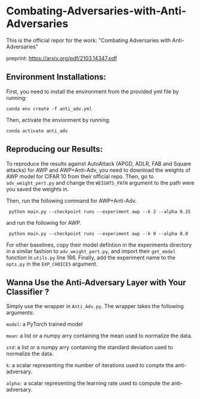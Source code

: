 # Combating-Adversaries-with-Anti-Adversaries

This is the official repor for the work: "Combating Adversaries with Anti-Adversaries"

preprint: https://arxiv.org/pdf/2103.14347.pdf


## Environment Installations:
First, you need to install the environment from the provided yml file by running:

`conda env create -f anti_adv.yml`

Then, activate the envionment by running:

`conda activate anti_adv`

## Reproducing our Results:
To reproduce the results against AutoAttack (APGD, ADLR, FAB and Square attacks) for AWP and AWP+Anti-Adv, you need to download the weights of AWP model for CIFAR 10 from their official repo. Then, go to `adv_weight_pert.py` and change the `WEIGHTS_PATH` argument to the path were you saved the weights in.

Then, run the following command for AWP+Anti-Adv.

` python main.py --checkpoint runs --experiment awp --k 2 --alpha 0.15`

and run the following for AWP.

` python main.py --checkpoint runs --experiment awp --k 0 --alpha 0.0`

For other baselines, copy their model defintion in the experiments directory in a similar fashion to `adv_weight_pert.py`, and import their `get_model` function in `utils.py` line 166. Finally, add the experiment name to the `opts.py` in the `EXP_CHOICES` argument.

## Wanna Use the Anti-Adversary Layer with Your Classifier ?
Simply use the wrapper in `Anti_Adv.py`. The wrapper takes the following arguments:

`model`: a PyTorch trained model

`mean`: a list or a numpy arry containing the mean used to normalize the data. 

`std`: a list or a numpy arry containing the standard deviation used to normalize the data.

`k`: a scalar representing the number of iterations used to compte the anti-adversary.

`alpha:` a scalar representing the learning rate used to compute the anti-adversary.
